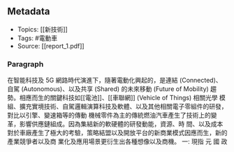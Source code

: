 ## Metadata
 - Topics: [[新技術]]
 - Tags: #電動車
 - Source: [[report_1.pdf]]
 
 
### Paragraph
在智能科技及 5G 網路時代演進下，隨著電動化興起的，是連結 (Connected)、自駕 (Autonomous)、以及共享 (Shared) 的未來移動 (Future of Mobility) 趨勢。相應而生的關鍵科技如[[電池]]、[[車聯網]] (Vehicle of Things) 相關光學 模組、擴充實境技術、自駕邏輯演算科技及軟體、以及其他相關電子零組件的研發，對比以引擎、變速箱等的傳動 機械零件為主的傳統燃油汽車產生了技術上的變革，影響供應鏈組成。因為集結新的軟硬體的研發動能，資源、時 間、以及成本對於車廠產生了極大的考驗，策略結盟以及開放平台的新商業模式因應而生，新的產業競爭者以及商 業化及應用場景更衍生出各種想像以及商機。   一:      現指 元  國   政 